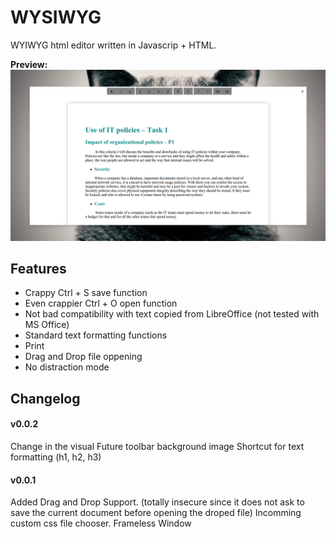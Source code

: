 # WYSIWYG

WYIWYG html editor written in Javascrip + HTML.


**Preview:** ![Alt Text](screenshots/preview-v0.0.2.png)

## Features

* Crappy Ctrl + S save function
* Even crappier Ctrl + O open function
* Not bad compatibility with text copied from LibreOffice (not tested with MS Office)
* Standard text formatting functions
* Print
* Drag and Drop file oppening
* No distraction mode

## Changelog

#### v0.0.2

Change in the visual
Future toolbar background image
Shortcut for text formatting (h1, h2, h3)

#### v0.0.1

Added Drag and Drop Support. (totally insecure since it does not ask to save the current document before opening the droped file)
Incomming custom css file chooser.
Frameless Window
